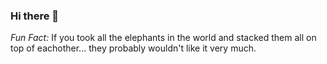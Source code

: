 ### Hi there 👋

*Fun Fact:* If you took all the elephants in the world and stacked them all on top of eachother... they probably wouldn't like it very much.


